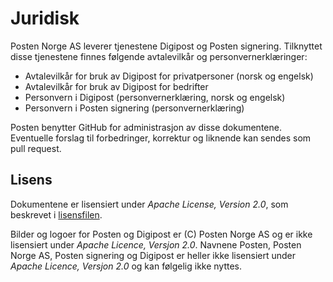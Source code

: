 # Juridisk

Posten Norge AS leverer tjenestene Digipost og Posten signering. Tilknyttet disse tjenestene finnes følgende avtalevilkår og personvernerklæringer:

* Avtalevilkår for bruk av Digipost for privatpersoner (norsk og engelsk)
* Avtalevilkår for bruk av Digipost for bedrifter
* Personvern i Digipost (personvernerklæring, norsk og engelsk)
* Personvern i Posten signering (personvernerklæring)

Posten benytter GitHub for administrasjon av disse dokumentene. Eventuelle forslag til forbedringer, korrektur og liknende kan sendes som pull request.

## Lisens

Dokumentene er lisensiert under *Apache License, Version 2.0*, som beskrevet i [lisensfilen](https://github.com/digipost/juridisk/blob/master/LICENSE "LICENSE").

Bilder og logoer for Posten og Digipost er (C) Posten Norge AS og er ikke lisensiert under *Apache Licence, Versjon 2.0*. Navnene Posten, Posten Norge AS, Posten signering og Digipost er heller ikke lisensiert under *Apache Licence, Versjon 2.0* og kan følgelig ikke nyttes.
